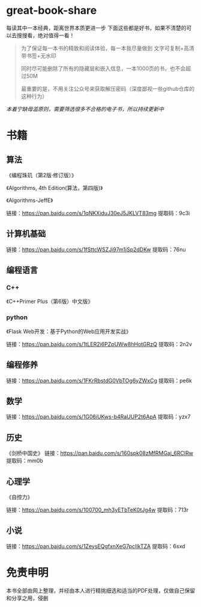 # great-book-share

每读其中一本经典，距离世界本质更进一步
下面这些都是好书，如果不清楚的可以去搜搜看，绝对值得一看！

>为了保证每一本书的精致和阅读体验，每一本我尽量做到   文字可复制+高清带书签+无水印
>
>同时尽可能删除了所有的隐藏层和嵌入信息，一本1000页的书，也不会超过50M
>
>最重要的是，不用关注公众号来获取解压密码（深度鄙视一些github仓库的这种行为）

*本着宁缺毋滥原则，需要筛选很多不合格的电子书，所以持续更新中*

# 书籍

## 算法

《编程珠玑（第2版·修订版）》

《Algorithms, 4th Edition(算法，第四版)》

《Algorithms-JeffE》

链接：https://pan.baidu.com/s/1qNKXiduJ30eJ5JKLVT83mg 
提取码：9c3i

## 计算机基础

链接：https://pan.baidu.com/s/1fSttcWSZJi97m1jSp2dDKw 
提取码：76nu 



## 编程语言

### C++
《C++Primer Plus（第6版）中文版》

### python
《Flask Web开发：基于Python的Web应用开发实战》

链接：https://pan.baidu.com/s/1tLER2i6PZpUWw8hHotGRzQ 
提取码：2n2v


## 编程修养

链接：https://pan.baidu.com/s/1FKrRbstdG0VbTOg6yZWxCg 
提取码：pe6k

## 数学

链接：https://pan.baidu.com/s/1G06iUKws-b4RaUUP2t6ApA 
提取码：yzx7

## 历史

《剑桥中国史》
链接：https://pan.baidu.com/s/160spk08zMfRMGaj_6RClRw 
提取码：mm0b 



## 心理学

《自控力》

链接：https://pan.baidu.com/s/100700_mh3yETbTeK0tJg4w 
提取码：713r

## 小说

链接：https://pan.baidu.com/s/1ZeysEQgfxnXeG7pcIlkTZA 
提取码：6sxd

# 免责申明

 本书全部由网上整理，并经由本人进行精挑细选和适当的PDF处理，仅做自己保留和分享之用，侵删

